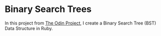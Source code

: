 # Binary Search Trees

In this project from [The Odin Project](https://www.theodinproject.com/courses/ruby-programming/lessons/data-structures-and-algorithms?ref=lnav),
I create a Binary Search Tree (BST) Data Structure in Ruby.
